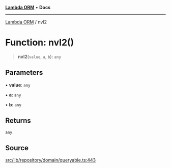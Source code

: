 [**Lambda ORM**](../README.md) • **Docs**

***

[Lambda ORM](../README.md) / nvl2

# Function: nvl2()

> **nvl2**(`value`, `a`, `b`): `any`

## Parameters

• **value**: `any`

• **a**: `any`

• **b**: `any`

## Returns

`any`

## Source

[src/lib/repository/domain/queryable.ts:443](https://github.com/lambda-orm/lambdaorm-base/blob/75309e81097991935956cdab867faba6428c498c/src/lib/repository/domain/queryable.ts#L443)
